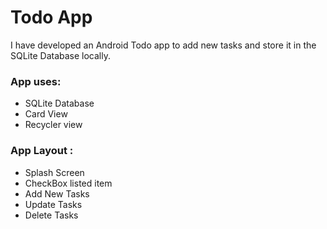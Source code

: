# Todo App

I have developed an Android Todo app to add new tasks 
and store it in the SQLite Database locally.

### App uses: 
- SQLite Database
- Card View
- Recycler view

### App Layout : 
- Splash Screen
- CheckBox listed item
- Add New Tasks
- Update Tasks
- Delete Tasks
